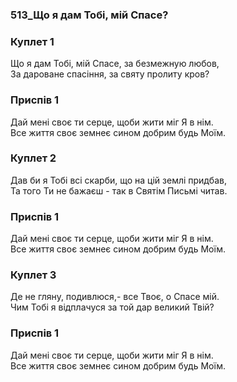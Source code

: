 ### 513_Що я дам Тобі, мій Спасе?
### Куплет 1
Що я дам Тобі, мій Спасе, за безмежную любов,<br/>За дароване спасіння, за святу пролиту кров?
### Приспів 1
Дай мені своє ти серце, щоби жити міг Я в нім.<br/>Все життя своє земнеє сином добрим будь Моїм.
### Куплет 2
Дав би я Тобі всі скарби, що на цій землі придбав, <br/>Та того Ти не бажаєш - так в Святім Письмі читав.
### Приспів 1
Дай мені своє ти серце, щоби жити міг Я в нім.<br/>Все життя своє земнеє сином добрим будь Моїм.
### Куплет 3
Де не гляну, подивлюся,- все Твоє, о Спасе мій. <br/>Чим Тобі я відплачуся за той дар великий Твій?
### Приспів 1
Дай мені своє ти серце, щоби жити міг Я в нім.<br/>Все життя своє земнеє сином добрим будь Моїм.
